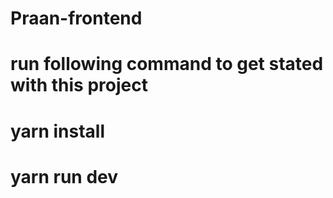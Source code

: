 # Praan-frontend
# run following command to get stated with this project

# yarn install
# yarn run dev
